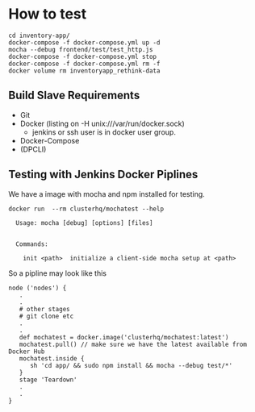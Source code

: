 # How to test

```
cd inventory-app/
docker-compose -f docker-compose.yml up -d
mocha --debug frontend/test/test_http.js
docker-compose -f docker-compose.yml stop
docker-compose -f docker-compose.yml rm -f
docker volume rm inventoryapp_rethink-data
```

## Build Slave Requirements 

- Git
- Docker (listing on -H unix:///var/run/docker.sock)
  - jenkins or ssh user is in docker user group.
- Docker-Compose
- (DPCLI)


## Testing with Jenkins Docker Piplines

We have a image with mocha and npm installed for testing.

```
docker run  --rm clusterhq/mochatest --help

  Usage: mocha [debug] [options] [files]


  Commands:

    init <path>  initialize a client-side mocha setup at <path>
```

So a pipline may look like this

```
node ('nodes') {
   .
   .
   # other stages
   # git clone etc
   .
   .
   def mochatest = docker.image('clusterhq/mochatest:latest')
   mochatest.pull() // make sure we have the latest available from Docker Hub
   mochatest.inside {
      sh 'cd app/ && sudo npm install && mocha --debug test/*'
   }
   stage 'Teardown'
   .
   .
}
```
